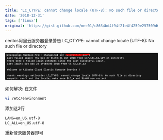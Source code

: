```yaml
---
title: 'LC_CTYPE: cannot change locale (UTF-8): No such file or directory'
date: '2018-12-31'
tags: ['linux']
original: 'https://gist.github.com/mes01/c8634bd4f94f21e4f4259e257509d68f'
---
```


centos阿里云服务器登录警告 LC_CTYPE: cannot change locale (UTF-8): No such file or directory

![LC_CTYPE: cannot change locale (UTF-8): No such file or directory](./lc_ctype_login_warn.png)

如何解决:
在文件
```bash
vi /etc/environment
```
添加这2行
```
LANG=en_US.utf-8
LC_ALL=en_US.utf-8
```
重新登录服务器即可

